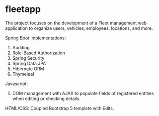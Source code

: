 # fleetapp
The project focuses on the development of a Fleet management web application to organize users, vehicles, employees, locations, and more. 

Spring Boot implementations:
1. Auditing
2. Role-Based Authorization
2. Spring Security
3. Spring Data JPA
4. Hibernate ORM
5. Thymeleaf

Javascript: 
1. DOM management with AJAX to populate fields of registered entities when editing or checking details.

HTML/CSS: 
Coupled Bootstrap 5 template with Edits.
